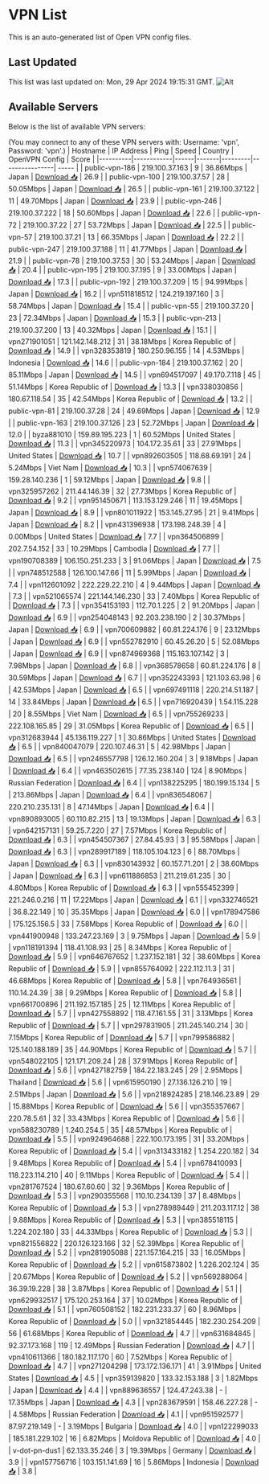 # VPN List

This is an auto-generated list of Open VPN config files.

## Last Updated

This list was last updated on: Mon, 29 Apr 2024 19:15:31 GMT.
![Alt](https://repobeats.axiom.co/api/embed/186b98318ef1479477931607c1ad7d823f12451f.svg "Repobeats analytics image")

## Available Servers

Below is the list of available VPN servers:

(You may connect to any of these VPN servers with: Username: 'vpn', Password: 'vpn'.)
| Hostname | IP Address | Ping | Speed | Country | OpenVPN Config | Score |
|----------|------------|------|-------|---------|----------------| ----- |
| public-vpn-186 | 219.100.37.163 | 9 | 36.86Mbps | Japan | [Download 📥](./configs/server_0_JP.ovpn) | 26.9 |
| public-vpn-100 | 219.100.37.57 | 28 | 50.05Mbps | Japan | [Download 📥](./configs/server_1_JP.ovpn) | 26.5 |
| public-vpn-161 | 219.100.37.122 | 11 | 49.70Mbps | Japan | [Download 📥](./configs/server_2_JP.ovpn) | 23.9 |
| public-vpn-246 | 219.100.37.222 | 18 | 50.60Mbps | Japan | [Download 📥](./configs/server_3_JP.ovpn) | 22.6 |
| public-vpn-72 | 219.100.37.22 | 27 | 53.72Mbps | Japan | [Download 📥](./configs/server_4_JP.ovpn) | 22.5 |
| public-vpn-57 | 219.100.37.21 | 13 | 66.35Mbps | Japan | [Download 📥](./configs/server_5_JP.ovpn) | 22.2 |
| public-vpn-247 | 219.100.37.188 | 11 | 41.77Mbps | Japan | [Download 📥](./configs/server_6_JP.ovpn) | 21.9 |
| public-vpn-78 | 219.100.37.53 | 30 | 53.24Mbps | Japan | [Download 📥](./configs/server_7_JP.ovpn) | 20.4 |
| public-vpn-195 | 219.100.37.195 | 9 | 33.00Mbps | Japan | [Download 📥](./configs/server_8_JP.ovpn) | 17.3 |
| public-vpn-192 | 219.100.37.209 | 15 | 94.99Mbps | Japan | [Download 📥](./configs/server_9_JP.ovpn) | 16.2 |
| vpn511818512 | 124.219.197.160 | 3 | 58.74Mbps | Japan | [Download 📥](./configs/server_10_JP.ovpn) | 15.4 |
| public-vpn-55 | 219.100.37.20 | 23 | 72.34Mbps | Japan | [Download 📥](./configs/server_11_JP.ovpn) | 15.3 |
| public-vpn-213 | 219.100.37.200 | 13 | 40.32Mbps | Japan | [Download 📥](./configs/server_12_JP.ovpn) | 15.1 |
| vpn271901051 | 121.142.148.212 | 31 | 38.18Mbps | Korea Republic of | [Download 📥](./configs/server_13_KR.ovpn) | 14.9 |
| vpn328353819 | 180.250.96.155 | 14 | 4.53Mbps | Indonesia | [Download 📥](./configs/server_14_ID.ovpn) | 14.6 |
| public-vpn-184 | 219.100.37.162 | 20 | 85.11Mbps | Japan | [Download 📥](./configs/server_15_JP.ovpn) | 14.5 |
| vpn694517097 | 49.170.7.118 | 45 | 51.14Mbps | Korea Republic of | [Download 📥](./configs/server_16_KR.ovpn) | 13.3 |
| vpn338030856 | 180.67.118.54 | 35 | 42.54Mbps | Korea Republic of | [Download 📥](./configs/server_17_KR.ovpn) | 13.2 |
| public-vpn-81 | 219.100.37.28 | 24 | 49.69Mbps | Japan | [Download 📥](./configs/server_18_JP.ovpn) | 12.9 |
| public-vpn-163 | 219.100.37.126 | 23 | 52.72Mbps | Japan | [Download 📥](./configs/server_19_JP.ovpn) | 12.0 |
| byza881010 | 159.89.195.223 | 1 | 60.52Mbps | United States | [Download 📥](./configs/server_20_US.ovpn) | 11.3 |
| vpn345220973 | 104.172.35.61 | 33 | 27.91Mbps | United States | [Download 📥](./configs/server_21_US.ovpn) | 10.7 |
| vpn892603505 | 118.68.69.191 | 24 | 5.24Mbps | Viet Nam | [Download 📥](./configs/server_22_VN.ovpn) | 10.3 |
| vpn574067639 | 159.28.140.236 | 1 | 59.12Mbps | Japan | [Download 📥](./configs/server_23_JP.ovpn) | 9.8 |
| vpn325957262 | 211.44.146.39 | 32 | 27.73Mbps | Korea Republic of | [Download 📥](./configs/server_24_KR.ovpn) | 9.2 |
| vpn951450671 | 113.153.129.246 | 11 | 19.45Mbps | Japan | [Download 📥](./configs/server_25_JP.ovpn) | 8.9 |
| vpn801011922 | 153.145.27.95 | 21 | 9.41Mbps | Japan | [Download 📥](./configs/server_26_JP.ovpn) | 8.2 |
| vpn431396938 | 173.198.248.39 | 4 | 0.00Mbps | United States | [Download 📥](./configs/server_27_US.ovpn) | 7.7 |
| vpn364506899 | 202.7.54.152 | 33 | 10.29Mbps | Cambodia | [Download 📥](./configs/server_28_KH.ovpn) | 7.7 |
| vpn190708389 | 106.150.251.233 | 3 | 91.06Mbps | Japan | [Download 📥](./configs/server_29_JP.ovpn) | 7.5 |
| vpn748512588 | 126.100.147.66 | 11 | 5.99Mbps | Japan | [Download 📥](./configs/server_30_JP.ovpn) | 7.4 |
| vpn112601092 | 222.229.22.210 | 4 | 9.44Mbps | Japan | [Download 📥](./configs/server_31_JP.ovpn) | 7.3 |
| vpn521065574 | 221.144.146.230 | 33 | 7.40Mbps | Korea Republic of | [Download 📥](./configs/server_32_KR.ovpn) | 7.3 |
| vpn354153193 | 112.70.1.225 | 2 | 91.20Mbps | Japan | [Download 📥](./configs/server_33_JP.ovpn) | 6.9 |
| vpn254048143 | 92.203.238.190 | 2 | 30.37Mbps | Japan | [Download 📥](./configs/server_34_JP.ovpn) | 6.9 |
| vpn700609882 | 60.81.224.176 | 9 | 23.12Mbps | Japan | [Download 📥](./configs/server_35_JP.ovpn) | 6.9 |
| vpn552782910 | 60.45.26.20 | 5 | 52.08Mbps | Japan | [Download 📥](./configs/server_36_JP.ovpn) | 6.9 |
| vpn874969368 | 115.163.107.142 | 3 | 7.98Mbps | Japan | [Download 📥](./configs/server_37_JP.ovpn) | 6.8 |
| vpn368578658 | 60.81.224.176 | 8 | 30.59Mbps | Japan | [Download 📥](./configs/server_38_JP.ovpn) | 6.7 |
| vpn352243393 | 121.103.63.98 | 6 | 42.53Mbps | Japan | [Download 📥](./configs/server_39_JP.ovpn) | 6.5 |
| vpn697491118 | 220.214.51.187 | 14 | 33.84Mbps | Japan | [Download 📥](./configs/server_40_JP.ovpn) | 6.5 |
| vpn716920439 | 1.54.115.228 | 20 | 8.55Mbps | Viet Nam | [Download 📥](./configs/server_41_VN.ovpn) | 6.5 |
| vpn755269233 | 222.108.165.85 | 29 | 31.05Mbps | Korea Republic of | [Download 📥](./configs/server_42_KR.ovpn) | 6.5 |
| vpn312683944 | 45.136.119.227 | 1 | 30.86Mbps | United States | [Download 📥](./configs/server_43_US.ovpn) | 6.5 |
| vpn840047079 | 220.107.46.31 | 5 | 42.98Mbps | Japan | [Download 📥](./configs/server_44_JP.ovpn) | 6.5 |
| vpn246557798 | 126.12.160.204 | 3 | 9.18Mbps | Japan | [Download 📥](./configs/server_45_JP.ovpn) | 6.4 |
| vpn463502615 | 77.35.238.140 | 124 | 8.90Mbps | Russian Federation | [Download 📥](./configs/server_46_RU.ovpn) | 6.4 |
| vpn138225295 | 180.199.15.134 | 5 | 213.86Mbps | Japan | [Download 📥](./configs/server_47_JP.ovpn) | 6.4 |
| vpn836548067 | 220.210.235.131 | 8 | 47.14Mbps | Japan | [Download 📥](./configs/server_48_JP.ovpn) | 6.4 |
| vpn890893005 | 60.110.82.215 | 13 | 19.13Mbps | Japan | [Download 📥](./configs/server_49_JP.ovpn) | 6.3 |
| vpn642157131 | 59.25.7.220 | 27 | 7.57Mbps | Korea Republic of | [Download 📥](./configs/server_50_KR.ovpn) | 6.3 |
| vpn454507367 | 27.84.45.93 | 3 | 95.58Mbps | Japan | [Download 📥](./configs/server_51_JP.ovpn) | 6.3 |
| vpn289917189 | 118.105.104.123 | 6 | 88.70Mbps | Japan | [Download 📥](./configs/server_52_JP.ovpn) | 6.3 |
| vpn830143932 | 60.157.71.201 | 2 | 38.60Mbps | Japan | [Download 📥](./configs/server_53_JP.ovpn) | 6.3 |
| vpn611886853 | 211.219.61.235 | 30 | 4.80Mbps | Korea Republic of | [Download 📥](./configs/server_54_KR.ovpn) | 6.3 |
| vpn555452399 | 221.246.0.216 | 11 | 17.22Mbps | Japan | [Download 📥](./configs/server_55_JP.ovpn) | 6.1 |
| vpn332746521 | 36.8.22.149 | 10 | 35.35Mbps | Japan | [Download 📥](./configs/server_56_JP.ovpn) | 6.0 |
| vpn178947586 | 175.125.156.5 | 33 | 7.58Mbps | Korea Republic of | [Download 📥](./configs/server_57_KR.ovpn) | 6.0 |
| vpn441900948 | 133.247.23.169 | 3 | 9.75Mbps | Japan | [Download 📥](./configs/server_58_JP.ovpn) | 5.9 |
| vpn118191394 | 118.41.108.93 | 25 | 8.34Mbps | Korea Republic of | [Download 📥](./configs/server_59_KR.ovpn) | 5.9 |
| vpn646767652 | 1.237.152.181 | 32 | 38.60Mbps | Korea Republic of | [Download 📥](./configs/server_60_KR.ovpn) | 5.9 |
| vpn855764092 | 222.112.11.3 | 31 | 46.68Mbps | Korea Republic of | [Download 📥](./configs/server_61_KR.ovpn) | 5.8 |
| vpn764936561 | 110.14.24.39 | 38 | 9.29Mbps | Korea Republic of | [Download 📥](./configs/server_62_KR.ovpn) | 5.8 |
| vpn661700896 | 211.192.157.185 | 25 | 12.11Mbps | Korea Republic of | [Download 📥](./configs/server_63_KR.ovpn) | 5.7 |
| vpn427558892 | 118.47.161.55 | 31 | 3.13Mbps | Korea Republic of | [Download 📥](./configs/server_64_KR.ovpn) | 5.7 |
| vpn297831905 | 211.245.140.214 | 30 | 7.15Mbps | Korea Republic of | [Download 📥](./configs/server_65_KR.ovpn) | 5.7 |
| vpn799586882 | 125.140.188.189 | 35 | 44.90Mbps | Korea Republic of | [Download 📥](./configs/server_66_KR.ovpn) | 5.7 |
| vpn548022105 | 121.171.209.24 | 28 | 37.91Mbps | Korea Republic of | [Download 📥](./configs/server_67_KR.ovpn) | 5.6 |
| vpn427182759 | 184.22.183.245 | 29 | 2.95Mbps | Thailand | [Download 📥](./configs/server_68_TH.ovpn) | 5.6 |
| vpn615950190 | 27.136.126.210 | 19 | 2.51Mbps | Japan | [Download 📥](./configs/server_69_JP.ovpn) | 5.6 |
| vpn218924285 | 218.146.23.89 | 29 | 15.88Mbps | Korea Republic of | [Download 📥](./configs/server_70_KR.ovpn) | 5.6 |
| vpn355357667 | 220.78.5.61 | 32 | 33.43Mbps | Korea Republic of | [Download 📥](./configs/server_71_KR.ovpn) | 5.6 |
| vpn588230789 | 1.240.254.5 | 35 | 48.57Mbps | Korea Republic of | [Download 📥](./configs/server_72_KR.ovpn) | 5.5 |
| vpn924964688 | 222.100.173.195 | 31 | 33.20Mbps | Korea Republic of | [Download 📥](./configs/server_73_KR.ovpn) | 5.4 |
| vpn313433182 | 1.254.220.182 | 34 | 9.48Mbps | Korea Republic of | [Download 📥](./configs/server_74_KR.ovpn) | 5.4 |
| vpn678410093 | 118.223.114.210 | 40 | 9.11Mbps | Korea Republic of | [Download 📥](./configs/server_75_KR.ovpn) | 5.4 |
| vpn281767524 | 180.67.60.60 | 32 | 9.36Mbps | Korea Republic of | [Download 📥](./configs/server_76_KR.ovpn) | 5.3 |
| vpn290355568 | 110.10.234.139 | 37 | 8.48Mbps | Korea Republic of | [Download 📥](./configs/server_77_KR.ovpn) | 5.3 |
| vpn278989449 | 211.203.117.12 | 38 | 9.88Mbps | Korea Republic of | [Download 📥](./configs/server_78_KR.ovpn) | 5.3 |
| vpn385518115 | 1.224.202.180 | 33 | 44.33Mbps | Korea Republic of | [Download 📥](./configs/server_79_KR.ovpn) | 5.3 |
| vpn821556822 | 220.126.123.166 | 32 | 52.39Mbps | Korea Republic of | [Download 📥](./configs/server_80_KR.ovpn) | 5.2 |
| vpn281905088 | 221.157.164.215 | 33 | 16.05Mbps | Korea Republic of | [Download 📥](./configs/server_81_KR.ovpn) | 5.2 |
| vpn615873802 | 1.226.202.124 | 35 | 20.67Mbps | Korea Republic of | [Download 📥](./configs/server_82_KR.ovpn) | 5.2 |
| vpn569288064 | 36.39.19.228 | 38 | 3.87Mbps | Korea Republic of | [Download 📥](./configs/server_83_KR.ovpn) | 5.1 |
| vpn629932517 | 175.120.253.164 | 37 | 10.02Mbps | Korea Republic of | [Download 📥](./configs/server_84_KR.ovpn) | 5.1 |
| vpn760508152 | 182.231.233.37 | 60 | 8.96Mbps | Korea Republic of | [Download 📥](./configs/server_85_KR.ovpn) | 5.0 |
| vpn321854445 | 182.230.254.209 | 56 | 61.68Mbps | Korea Republic of | [Download 📥](./configs/server_86_KR.ovpn) | 4.7 |
| vpn631684845 | 92.37.173.168 | 119 | 12.49Mbps | Russian Federation | [Download 📥](./configs/server_87_RU.ovpn) | 4.7 |
| vpn410611366 | 180.182.117.170 | 60 | 7.52Mbps | Korea Republic of | [Download 📥](./configs/server_88_KR.ovpn) | 4.7 |
| vpn271204298 | 173.172.136.171 | 41 | 3.91Mbps | United States | [Download 📥](./configs/server_89_US.ovpn) | 4.5 |
| vpn359139820 | 133.32.153.188 | 3 | 1.82Mbps | Japan | [Download 📥](./configs/server_90_JP.ovpn) | 4.4 |
| vpn889636557 | 124.47.243.38 | - | 17.35Mbps | Japan | [Download 📥](./configs/server_91_JP.ovpn) | 4.3 |
| vpn283679591 | 158.46.227.28 | - | 4.58Mbps | Russian Federation | [Download 📥](./configs/server_92_RU.ovpn) | 4.1 |
| vpn951592577 | 87.97.219.149 | - | 3.19Mbps | Bulgaria | [Download 📥](./configs/server_93_BG.ovpn) | 4.0 |
| vpn122299033 | 185.181.229.102 | 16 | 6.82Mbps | Moldova Republic of | [Download 📥](./configs/server_94_MD.ovpn) | 4.0 |
| v-dot-pn-dus1 | 62.133.35.246 | 3 | 19.39Mbps | Germany | [Download 📥](./configs/server_95_DE.ovpn) | 3.9 |
| vpn157756716 | 103.151.141.69 | 16 | 5.86Mbps | Indonesia | [Download 📥](./configs/server_96_ID.ovpn) | 3.8 |
